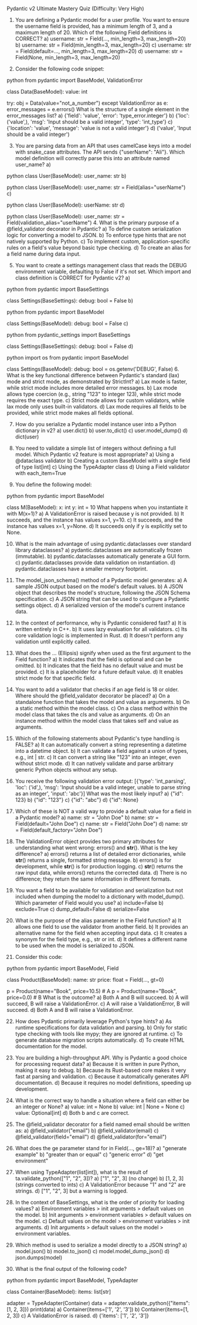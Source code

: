Pydantic v2 Ultimate Mastery Quiz (Difficulty: Very High)
1. You are defining a Pydantic model for a user profile. You want to ensure the username field is provided, has a minimum length of 3, and a maximum length of 20. Which of the following Field definitions is CORRECT?
a) username: str = Field(..., min_length=3, max_length=20)
b) username: str = Field(min_length=3, max_length=20)
c) username: str = Field(default=..., min_length=3, max_length=20)
d) username: str = Field(None, min_length=3, max_length=20)

2. Consider the following code snippet:

python
from pydantic import BaseModel, ValidationError

class Data(BaseModel):
    value: int

try:
    obj = Data(value="not_a_number")
except ValidationError as e:
    error_messages = e.errors()
What is the structure of a single element in the error_messages list?
a) {'field': 'value', 'error': 'type_error.integer'}
b) {'loc': ('value',), 'msg': 'Input should be a valid integer', 'type': 'int_type'}
c) {'location': 'value', 'message': 'value is not a valid integer'}
d) ('value', 'Input should be a valid integer')

3. You are parsing data from an API that uses camelCase keys into a model with snake_case attributes. The API sends {"userName": "Ali"}. Which model definition will correctly parse this into an attribute named user_name?
a)

python
class User(BaseModel):
    user_name: str
b)

python
class User(BaseModel):
    user_name: str = Field(alias="userName")
c)

python
class User(BaseModel):
    userName: str
d)

python
class User(BaseModel):
    user_name: str = Field(validation_alias="userName")
4. What is the primary purpose of a @field_validator decorator in Pydantic?
a) To define custom serialization logic for converting a model to JSON.
b) To enforce type hints that are not natively supported by Python.
c) To implement custom, application-specific rules on a field's value beyond basic type checking.
d) To create an alias for a field name during data input.

5. You want to create a settings management class that reads the DEBUG environment variable, defaulting to False if it's not set. Which import and class definition is CORRECT for Pydantic v2?
a)

python
from pydantic import BaseSettings

class Settings(BaseSettings):
    debug: bool = False
b)

python
from pydantic import BaseModel

class Settings(BaseModel):
    debug: bool = False
c)

python
from pydantic_settings import BaseSettings

class Settings(BaseSettings):
    debug: bool = False
d)

python
import os
from pydantic import BaseModel

class Settings(BaseModel):
    debug: bool = os.getenv('DEBUG', False)
6. What is the key functional difference between Pydantic's standard (lax) mode and strict mode, as demonstrated by StrictInt?
a) Lax mode is faster, while strict mode includes more detailed error messages.
b) Lax mode allows type coercion (e.g., string "123" to integer 123), while strict mode requires the exact type.
c) Strict mode allows for custom validators, while lax mode only uses built-in validators.
d) Lax mode requires all fields to be provided, while strict mode makes all fields optional.

7. How do you serialize a Pydantic model instance user into a Python dictionary in v2?
a) user.dict()
b) user.to_dict()
c) user.model_dump()
d) dict(user)

8. You need to validate a simple list of integers without defining a full model. Which Pydantic v2 feature is most appropriate?
a) Using a @dataclass validator
b) Creating a custom BaseModel with a single field of type list[int]
c) Using the TypeAdapter class
d) Using a Field validator with each_item=True

9. You define the following model:

python
from pydantic import BaseModel

class M(BaseModel):
    x: int
    y: int = 10
What happens when you instantiate it with M(x=1)?
a) A ValidationError is raised because y is not provided.
b) It succeeds, and the instance has values x=1, y=10.
c) It succeeds, and the instance has values x=1, y=None.
d) It succeeds only if y is explicitly set to None.

10. What is the main advantage of using pydantic.dataclasses over standard library dataclasses?
a) pydantic.dataclasses are automatically frozen (immutable).
b) pydantic.dataclasses automatically generate a GUI form.
c) pydantic.dataclasses provide data validation on instantiation.
d) pydantic.dataclasses have a smaller memory footprint.

11. The model_json_schema() method of a Pydantic model generates:
a) A sample JSON output based on the model's default values.
b) A JSON object that describes the model's structure, following the JSON Schema specification.
c) A JSON string that can be used to configure a Pydantic settings object.
d) A serialized version of the model's current instance data.

12. In the context of performance, why is Pydantic considered fast?
a) It is written entirely in C++.
b) It uses lazy evaluation for all validators.
c) Its core validation logic is implemented in Rust.
d) It doesn't perform any validation until explicitly called.

13. What does the ... (Ellipsis) signify when used as the first argument to the Field function?
a) It indicates that the field is optional and can be omitted.
b) It indicates that the field has no default value and must be provided.
c) It is a placeholder for a future default value.
d) It enables strict mode for that specific field.

14. You want to add a validator that checks if an age field is 18 or older. Where should the @field_validator decorator be placed?
a) On a standalone function that takes the model and value as arguments.
b) On a static method within the model class.
c) On a class method within the model class that takes the cls and value as arguments.
d) On an instance method within the model class that takes self and value as arguments.

15. Which of the following statements about Pydantic's type handling is FALSE?
a) It can automatically convert a string representing a datetime into a datetime object.
b) It can validate a field against a union of types, e.g., int | str.
c) It can convert a string like "123" into an integer, even without strict mode.
d) It can natively validate and parse arbitrary generic Python objects without any setup.

16. You receive the following validation error output:
[{'type': 'int_parsing', 'loc': ('id',), 'msg': 'Input should be a valid integer, unable to parse string as an integer', 'input': 'abc'}]
What was the most likely input?
a) {"id": 123}
b) {"id": "123"}
c) {"id": "abc"}
d) {"id": None}

17. Which of these is NOT a valid way to provide a default value for a field in a Pydantic model?
a) name: str = "John Doe"
b) name: str = Field(default="John Doe")
c) name: str = Field("John Doe")
d) name: str = Field(default_factory="John Doe")

18. The ValidationError object provides two primary attributes for understanding what went wrong: errors() and __str__(). What is the key difference?
a) errors() returns a list of detailed error dictionaries, while __str__() returns a single, formatted string message.
b) errors() is for development, while __str__() is for production logging.
c) __str__() returns the raw input data, while errors() returns the corrected data.
d) There is no difference; they return the same information in different formats.

19. You want a field to be available for validation and serialization but not included when dumping the model to a dictionary with model_dump(). Which parameter of Field would you use?
a) include=False
b) exclude=True
c) dump_default=False
d) serialize=False

20. What is the purpose of the alias parameter in the Field function?
a) It allows one field to use the validator from another field.
b) It provides an alternative name for the field when accepting input data.
c) It creates a synonym for the field type, e.g., str or int.
d) It defines a different name to be used when the model is serialized to JSON.

21. Consider this code:

python
from pydantic import BaseModel, Field

class Product(BaseModel):
    name: str
    price: float = Field(..., gt=0)

p = Product(name="Book", price=10.5) # A
p = Product(name="Book", price=0.0)  # B
What is the outcome?
a) Both A and B will succeed.
b) A will succeed, B will raise a ValidationError.
c) A will raise a ValidationError, B will succeed.
d) Both A and B will raise a ValidationError.

22. How does Pydantic primarily leverage Python's type hints?
a) As runtime specifications for data validation and parsing.
b) Only for static type checking with tools like mypy; they are ignored at runtime.
c) To generate database migration scripts automatically.
d) To create HTML documentation for the model.

23. You are building a high-throughput API. Why is Pydantic a good choice for processing request data?
a) Because it is written in pure Python, making it easy to debug.
b) Because its Rust-based core makes it very fast at parsing and validation.
c) Because it automatically generates API documentation.
d) Because it requires no model definitions, speeding up development.

24. What is the correct way to handle a situation where a field can either be an integer or None?
a) value: int = None
b) value: int | None = None
c) value: Optional[int]
d) Both b and c are correct.

25. The @field_validator decorator for a field named email should be written as:
a) @field_validator("email")
b) @field_validator(email)
c) @field_validator(field="email")
d) @field_validator(for="email")

26. What does the ge parameter stand for in Field(..., ge=18)?
a) "generate example"
b) "greater than or equal"
c) "generic error"
d) "get environment"

27. When using TypeAdapter(list[int]), what is the result of ta.validate_python(["1", "2", 3])?
a) ["1", "2", 3] (no change)
b) [1, 2, 3] (strings converted to ints)
c) A ValidationError because "1" and "2" are strings.
d) ["1", "2", 3] but a warning is logged.

28. In the context of BaseSettings, what is the order of priority for loading values?
a) Environment variables > init arguments > default values on the model.
b) Init arguments > environment variables > default values on the model.
c) Default values on the model > environment variables > init arguments.
d) Init arguments > default values on the model > environment variables.

29. Which method is used to serialize a model directly to a JSON string?
a) model.json()
b) model.to_json()
c) model.model_dump_json()
d) json.dumps(model)

30. What is the final output of the following code?

python
from pydantic import BaseModel, TypeAdapter

class Container(BaseModel):
    items: list[str]

adapter = TypeAdapter(Container)
data = adapter.validate_python({"items": [1, 2, 3]})
print(data)
a) Container(items=['1', '2', '3'])
b) Container(items=[1, 2, 3])
c) A ValidationError is raised.
d) {'items': ['1', '2', '3']}

